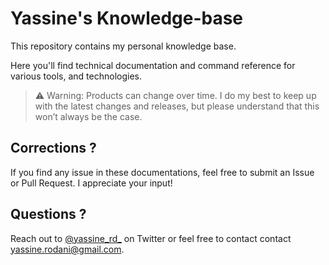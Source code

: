 # Yassine's Knowledge-base

This repository contains my personal knowledge base.

Here you'll find technical documentation and command reference for various tools, and technologies.

> ⚠️ Warning: Products can change over time. I do my best to keep up with the latest changes and releases, but please understand that this won’t always be the case.

## Corrections ?

If you find any issue in these documentations, feel free to submit an Issue or Pull Request. I appreciate your input!

## Questions ?

Reach out to [@yassine_rd_](https://twitter.com/yassine_rd_) on Twitter or feel free to contact contact yassine.rodani@gmail.com.
